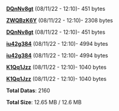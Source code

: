 [**DQnNv8gt**](/data/DQnNv8gt.txt) (08/11/22 - 12:10)- 451 bytes

[**ZWQBzK6Y**](/data/ZWQBzK6Y.txt) (08/11/22 - 12:10)- 2308 bytes

[**DQnNv8gt**](/data/DQnNv8gt.txt) (08/11/22 - 12:10)- 451 bytes

[**iu42g384**](/data/iu42g384.txt) (08/11/22 - 12:10)- 4994 bytes

[**iu42g384**](/data/iu42g384.txt) (08/11/22 - 12:10)- 4994 bytes

[**K1Qq1Jzz**](/data/K1Qq1Jzz.txt) (08/11/22 - 12:10)- 1040 bytes

[**K1Qq1Jzz**](/data/K1Qq1Jzz.txt) (08/11/22 - 12:10)- 1040 bytes

**Total Datas**: 2160

**Total Size**: 12.65 MB / 12.6 MB